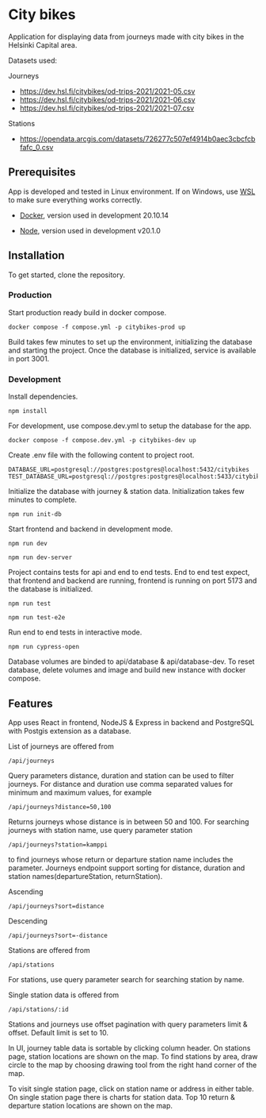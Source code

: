 # City bikes

Application for displaying data from journeys made with city bikes in the Helsinki Capital area.

Datasets used:

Journeys

- https://dev.hsl.fi/citybikes/od-trips-2021/2021-05.csv
- https://dev.hsl.fi/citybikes/od-trips-2021/2021-06.csv
- https://dev.hsl.fi/citybikes/od-trips-2021/2021-07.csv

Stations

- https://opendata.arcgis.com/datasets/726277c507ef4914b0aec3cbcfcbfafc_0.csv

## Prerequisites

App is developed and tested in Linux environment. If on Windows, use [WSL](https://learn.microsoft.com/en-us/windows/wsl/install) to make sure everything works correctly.

- [Docker](https://docs.docker.com/get-docker/),
  version used in development 20.10.14

- [Node](https://nodejs.org/en/download),
  version used in development v20.1.0

## Installation

To get started, clone the repository.

### Production

Start production ready build in docker compose.

```
docker compose -f compose.yml -p citybikes-prod up
```

Build takes few minutes to set up the environment, initializing the database and starting the project.
Once the database is initialized, service is available in port 3001.

### Development

Install dependencies.

```
npm install
```

For development, use compose.dev.yml to setup the database for the app.

```
docker compose -f compose.dev.yml -p citybikes-dev up
```

Create .env file with the following content to project root.

```
DATABASE_URL=postgresql://postgres:postgres@localhost:5432/citybikes
TEST_DATABASE_URL=postgresql://postgres:postgres@localhost:5433/citybikes
```

Initialize the database with journey & station data. Initialization takes few minutes to complete.

```
npm run init-db
```

Start frontend and backend in development mode.

```
npm run dev
```

```
npm run dev-server
```

Project contains tests for api and end to end tests. End to end test expect, that frontend and backend are running, frontend is running on port 5173 and the database is 
initialized.

```
npm run test
```

```
npm run test-e2e
```

Run end to end tests in interactive mode.

```
npm run cypress-open
```

Database volumes are binded to api/database & api/database-dev. To reset database, delete volumes and image and build new instance with docker compose.

## Features

App uses React in frontend, NodeJS & Express in backend and PostgreSQL with Postgis extension as a database.

List of journeys are offered from

```
/api/journeys
```

Query parameters distance, duration and station can be used to filter journeys.
For distance and duration use comma separated values for minimum and maximum values, for example

```
/api/journeys?distance=50,100
```

Returns journeys whose distance is in between 50 and 100.
For searching journeys with station name, use query parameter station

```
/api/journeys?station=kamppi
```

to find journeys whose return or departure station name includes the parameter.
Journeys endpoint support sorting for distance, duration and station names(departureStation, returnStation).

Ascending

```
/api/journeys?sort=distance
```

Descending

```
/api/journeys?sort=-distance
```

Stations are offered from

```
/api/stations
```

For stations, use query parameter search for searching station by name.

Single station data is offered from

```
/api/stations/:id
```

Stations and journeys use offset pagination with query parameters limit & offset.
Default limit is set to 10.

In UI, journey table data is sortable by clicking column header.
On stations page, station locations are shown on the map. To find stations by area, draw circle to the map by choosing drawing tool from the right hand corner of the map.

To visit single station page, click on station name or address in either table.
On single station page there is charts for station data. Top 10 return & departure station locations are shown on the map.
